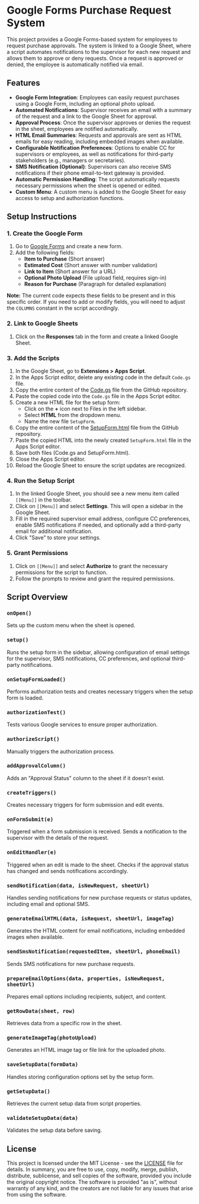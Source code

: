 # Google Forms Purchase Request System

This project provides a Google Forms-based system for employees to request purchase approvals. The system is linked to a Google Sheet, where a script automates notifications to the supervisor for each new request and allows them to approve or deny requests. Once a request is approved or denied, the employee is automatically notified via email.

## Features

- **Google Form Integration**: Employees can easily request purchases using a Google Form, including an optional photo upload.
- **Automated Notifications**: Supervisor receives an email with a summary of the request and a link to the Google Sheet for approval.
- **Approval Process**: Once the supervisor approves or denies the request in the sheet, employees are notified automatically.
- **HTML Email Summaries**: Requests and approvals are sent as HTML emails for easy reading, including embedded images when available.
- **Configurable Notification Preferences**: Options to enable CC for supervisors or employees, as well as notifications for third-party stakeholders (e.g., managers or secretaries).
- **SMS Notification (Optional)**: Supervisors can also receive SMS notifications if their phone email-to-text gateway is provided.
- **Automatic Permission Handling**: The script automatically requests necessary permissions when the sheet is opened or edited.
- **Custom Menu**: A custom menu is added to the Google Sheet for easy access to setup and authorization functions.

## Setup Instructions

### 1. Create the Google Form
1. Go to [Google Forms](https://forms.google.com) and create a new form.
2. Add the following fields:
   - **Item to Purchase** (Short answer)
   - **Estimated Cost** (Short answer with number validation)
   - **Link to Item** (Short answer for a URL)
   - **Optional Photo Upload** (File upload field, requires sign-in)
   - **Reason for Purchase** (Paragraph for detailed explanation)

**Note:** The current code expects these fields to be present and in this specific order. If you need to add or modify fields, you will need to adjust the `COLUMNS` constant in the script accordingly.

### 2. Link to Google Sheets
1. Click on the **Responses** tab in the form and create a linked Google Sheet.

### 3. Add the Scripts
1. In the Google Sheet, go to **Extensions > Apps Script**.
2. In the Apps Script editor, delete any existing code in the default `Code.gs` file.
3. Copy the entire content of the [Code.gs](https://raw.githubusercontent.com/573dave/google_forms_rfp/main/Code.gs) file from the GitHub repository.
4. Paste the copied code into the `Code.gs` file in the Apps Script editor.
5. Create a new HTML file for the setup form:
   - Click on the **+** icon next to Files in the left sidebar.
   - Select **HTML** from the dropdown menu.
   - Name the new file `SetupForm`.
6. Copy the entire content of the [SetupForm.html](https://raw.githubusercontent.com/573dave/google_forms_rfp/main/SetupForm.html) file from the GitHub repository.
7. Paste the copied HTML into the newly created `SetupForm.html` file in the Apps Script editor.
8. Save both files (Code.gs and SetupForm.html).
9. Close the Apps Script editor.
10. Reload the Google Sheet to ensure the script updates are recognized.

### 4. Run the Setup Script
1. In the linked Google Sheet, you should see a new menu item called `[[Menu]]` in the toolbar.
2. Click on `[[Menu]]` and select **Settings**. This will open a sidebar in the Google Sheet.
3. Fill in the required supervisor email address, configure CC preferences, enable SMS notifications if needed, and optionally add a third-party email for additional notification.
4. Click "Save" to store your settings.

### 5. Grant Permissions
1. Click on `[[Menu]]` and select **Authorize** to grant the necessary permissions for the script to function.
2. Follow the prompts to review and grant the required permissions.

## Script Overview

### `onOpen()`
Sets up the custom menu when the sheet is opened.

### `setup()`
Runs the setup form in the sidebar, allowing configuration of email settings for the supervisor, SMS notifications, CC preferences, and optional third-party notifications.

### `onSetupFormLoaded()`
Performs authorization tests and creates necessary triggers when the setup form is loaded.

### `authorizationTest()`
Tests various Google services to ensure proper authorization.

### `authorizeScript()`
Manually triggers the authorization process.

### `addApprovalColumn()`
Adds an "Approval Status" column to the sheet if it doesn't exist.

### `createTriggers()`
Creates necessary triggers for form submission and edit events.

### `onFormSubmit(e)`
Triggered when a form submission is received. Sends a notification to the supervisor with the details of the request.

### `onEditHandler(e)`
Triggered when an edit is made to the sheet. Checks if the approval status has changed and sends notifications accordingly.

### `sendNotification(data, isNewRequest, sheetUrl)`
Handles sending notifications for new purchase requests or status updates, including email and optional SMS.

### `generateEmailHTML(data, isRequest, sheetUrl, imageTag)`
Generates the HTML content for email notifications, including embedded images when available.

### `sendSmsNotification(requestedItem, sheetUrl, phoneEmail)`
Sends SMS notifications for new purchase requests.

### `prepareEmailOptions(data, properties, isNewRequest, sheetUrl)`
Prepares email options including recipients, subject, and content.

### `getRowData(sheet, row)`
Retrieves data from a specific row in the sheet.

### `generateImageTag(photoUpload)`
Generates an HTML image tag or file link for the uploaded photo.

### `saveSetupData(formData)`
Handles storing configuration options set by the setup form.

### `getSetupData()`
Retrieves the current setup data from script properties.

### `validateSetupData(data)`
Validates the setup data before saving.

## License

This project is licensed under the MIT License - see the [LICENSE](LICENSE) file for details. In summary, you are free to use, copy, modify, merge, publish, distribute, sublicense, and sell copies of the software, provided you include the original copyright notice. The software is provided "as is", without warranty of any kind, and the creators are not liable for any issues that arise from using the software.
